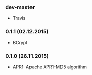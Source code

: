 ### dev-master

* Travis

### 0.1.1 (02.12.2015)

* BCrypt

### 0.1.0 (26.11.2015)

* APR1: Apache APR1-MD5 algorithm
